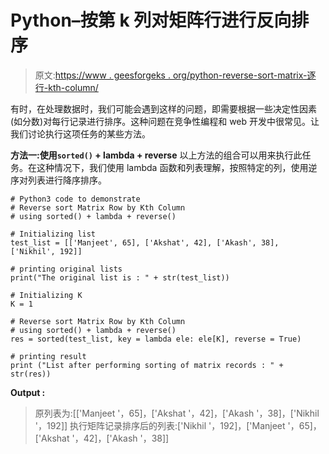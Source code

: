 # Python–按第 k 列对矩阵行进行反向排序

> 原文:[https://www . geesforgeks . org/python-reverse-sort-matrix-逐行-kth-column/](https://www.geeksforgeeks.org/python-reverse-sort-matrix-row-by-kth-column/)

有时，在处理数据时，我们可能会遇到这样的问题，即需要根据一些决定性因素(如分数)对每行记录进行排序。这种问题在竞争性编程和 web 开发中很常见。让我们讨论执行这项任务的某些方法。

**方法一:使用`sorted()` + lambda + reverse**
以上方法的组合可以用来执行此任务。在这种情况下，我们使用 lambda 函数和列表理解，按照特定的列，使用逆序对列表进行降序排序。

```
# Python3 code to demonstrate 
# Reverse sort Matrix Row by Kth Column
# using sorted() + lambda + reverse()

# Initializing list
test_list = [['Manjeet', 65], ['Akshat', 42], ['Akash', 38], ['Nikhil', 192]]

# printing original lists
print("The original list is : " + str(test_list))

# Initializing K 
K = 1

# Reverse sort Matrix Row by Kth Column
# using sorted() + lambda + reverse()
res = sorted(test_list, key = lambda ele: ele[K], reverse = True)

# printing result 
print ("List after performing sorting of matrix records : " + str(res))
```

**Output :**

> 原列表为:[['Manjeet '，65]，['Akshat '，42]，['Akash '，38]，['Nikhil '，192]]
> 执行矩阵记录排序后的列表:['Nikhil '，192]，['Manjeet '，65]，['Akshat '，42]，['Akash '，38]]